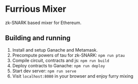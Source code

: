 # Furrious Mixer

zk-SNARK based mixer for Ethereum.

## Building and running

1. Install and setup Ganache and Metamask.
2. Precompute powers of tau for zk-SNARK: `npm run ptau`
3. Compile circuit, contracts and js: `npm run build`
4. Deploy contracts to Ganache: `npm run deploy`
5. Start dev server: `npm run serve`
6. Visit `localhost:8080` in your browser and enjoy furry mixing
